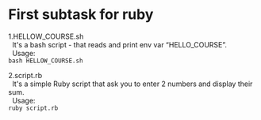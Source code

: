 # First subtask for ruby

1.HELLOW_COURSE.sh<br />
  &nbsp;&nbsp;It's a bash script - that reads and print env var “HELLO_COURSE”.<br />
  &nbsp;&nbsp;Usage:<br />
  `bash HELLOW_COURSE.sh`<br />
  
2.script.rb<br />
  &nbsp;&nbsp;It's a simple Ruby script that ask you to enter 2 numbers and display their sum.<br />
  &nbsp;&nbsp;Usage:<br />
  `ruby script.rb`<br />
